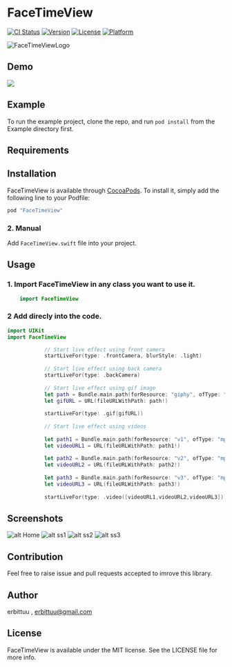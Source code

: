 # FaceTimeView

[![CI Status](http://img.shields.io/travis/erbittuu/FaceTimeView.svg?style=flat)](https://travis-ci.org/erbittuu/FaceTimeView)
[![Version](https://img.shields.io/cocoapods/v/FaceTimeView.svg?style=flat)](http://cocoapods.org/pods/FaceTimeView)
[![License](https://img.shields.io/cocoapods/l/FaceTimeView.svg?style=flat)](http://cocoapods.org/pods/FaceTimeView)
[![Platform](https://img.shields.io/cocoapods/p/FaceTimeView.svg?style=flat)](http://cocoapods.org/pods/FaceTimeView)

![FaceTimeViewLogo](https://github.com/ERbittuu/FaceTimeView/blob/master/Resource/FaceTimeView_logo.png)

## Demo

![](https://github.com/ERbittuu/FaceTimeView/blob/master/Resource/FaceTimeView.gif)

## Example

To run the example project, clone the repo, and run `pod install` from the Example directory first.

## Requirements

## Installation

FaceTimeView is available through [CocoaPods](http://cocoapods.org). To install
it, simply add the following line to your Podfile:

```ruby
pod "FaceTimeView"
```

### 2. Manual

Add `FaceTimeView.swift` file into your project.

## Usage

### 1. Import FaceTimeView in any class you want to use it.

```swift
    import FaceTimeView
```


### 2 Add direcly into the code.

```swift
import UIKit
import FaceTimeView

            // Start live effect using front camera
            startLiveFor(type: .frontCamera, blurStyle: .light)
            
            // Start live effect using back camera
            startLiveFor(type: .backCamera)
 
            // Start live effect using gif image 
            let path = Bundle.main.path(forResource: "giphy", ofType: "gif")
            let gifURL = URL(fileURLWithPath: path!)
            
            startLiveFor(type: .gif(gifURL))
            
            // Start live effect using videos
            
            let path1 = Bundle.main.path(forResource: "v1", ofType: "mp4")
            let videoURL1 = URL(fileURLWithPath: path1!)
            
            let path2 = Bundle.main.path(forResource: "v2", ofType: "mp4")
            let videoURL2 = URL(fileURLWithPath: path2!)
            
            let path3 = Bundle.main.path(forResource: "v3", ofType: "mp4")
            let videoURL3 = URL(fileURLWithPath: path3!)
            
            startLiveFor(type: .video([videoURL1,videoURL2,videoURL3]))
```

## Screenshots
![alt Home](https://github.com/ERbittuu/FaceTimeView/blob/master/Resource/home.PNG)
![alt ss1](https://github.com/ERbittuu/FaceTimeView/blob/master/Resource/ss1.PNG)
![alt ss2](https://github.com/ERbittuu/FaceTimeView/blob/master/Resource/ss2.PNG)
![alt ss3](https://github.com/ERbittuu/FaceTimeView/blob/master/Resource/ss3.PNG)

## Contribution

Feel free to raise issue and pull requests accepted to imrove this library.

## Author

erbittuu , erbittuu@gmail.com

## License

FaceTimeView is available under the MIT license. See the LICENSE file for more info.